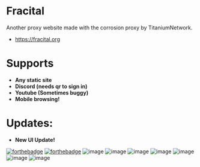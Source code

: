 # Fracital
Another proxy website made with the corrosion proxy by TitaniumNetwork.
- https://fracital.org

# Supports
- **Any static site**
- **Discord (needs qr to sign in)**
- **Youtube (Sometimes buggy)**
- **Mobile browsing!**

# Updates:
- **New UI Update!**

[![forthebadge](https://forthebadge.com/images/badges/built-with-love.svg)](https://forthebadge.com)
[![forthebadge](https://forthebadge.com/images/badges/uses-html.svg)](https://forthebadge.com)
![image](https://i.imgur.com/Oe2IWhK.png)
![image](https://i.imgur.com/rZpmikX.png)
![image](https://user-images.githubusercontent.com/49733954/151137210-98c9fd00-cd0a-4fa5-9df0-077d396c062b.png)
![image](https://user-images.githubusercontent.com/49733954/151137650-f8abdf1b-0e4c-4821-9194-00b2716a8b6a.png)
![image](https://user-images.githubusercontent.com/49733954/151137878-2890e7e5-cf33-4d56-970b-e3704aaba0d4.png)
![image](https://user-images.githubusercontent.com/49733954/151138230-6fbff970-092e-4989-8510-5c26b342f6dd.png)
![image](https://user-images.githubusercontent.com/49733954/151140416-7e888444-ae42-4830-840c-660c639bc716.png)
